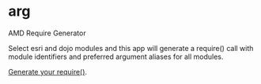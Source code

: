 arg
===

AMD Require Generator

Select esri and dojo modules and this app will generate a require() call with module identifiers and preferred argument aliases for all modules. 

[Generate your require()](http://swingley.github.io/arg/).
